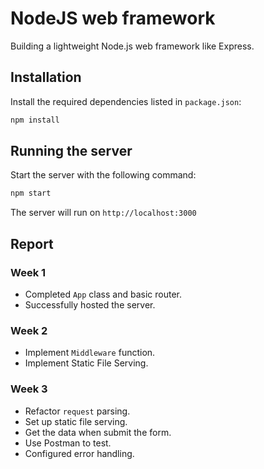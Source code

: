 # NodeJS web framework

Building a lightweight Node.js web framework like Express.

## Installation

Install the required dependencies listed in `package.json`:

```bash
npm install
```

## Running the server

Start the server with the following command:

```bash
npm start
```

The server will run on `http://localhost:3000`

## Report

### Week 1

- Completed `App` class and basic router.
- Successfully hosted the server.

### Week 2

- Implement `Middleware` function.
- Implement Static File Serving.

### Week 3

- Refactor `request` parsing.
- Set up static file serving.
- Get the data when submit the form.
- Use Postman to test.
- Configured error handling.
